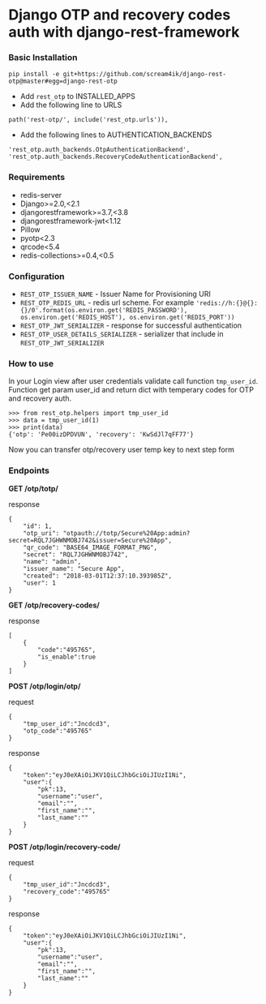 # Django OTP and recovery codes auth with django-rest-framework

### Basic Installation

```
pip install -e git+https://github.com/scream4ik/django-rest-otp@master#egg=django-rest-otp
```

- Add `rest_otp` to INSTALLED_APPS
- Add the following line to URLS
```
path('rest-otp/', include('rest_otp.urls')),
```
- Add the following lines to AUTHENTICATION_BACKENDS
```
'rest_otp.auth_backends.OtpAuthenticationBackend',
'rest_otp.auth_backends.RecoveryCodeAuthenticationBackend',
```

### Requirements
- redis-server
- Django>=2.0,<2.1
- djangorestframework>=3.7,<3.8
- djangorestframework-jwt<1.12
- Pillow
- pyotp<2.3
- qrcode<5.4
- redis-collections>=0.4,<0.5

### Configuration

- `REST_OTP_ISSUER_NAME` - Issuer Name for Provisioning URI
- `REST_OTP_REDIS_URL` - redis url scheme. For example `'redis://h:{}@{}:{}/0'.format(os.environ.get('REDIS_PASSWORD'), os.environ.get('REDIS_HOST'), os.environ.get('REDIS_PORT'))`
- `REST_OTP_JWT_SERIALIZER` - response for successful authentication
- `REST_OTP_USER_DETAILS_SERIALIZER` - serializer that include in `REST_OTP_JWT_SERIALIZER`

### How to use
In your Login view after user credentials validate call function `tmp_user_id`. Function get param user_id and return dict with temperary codes for OTP and recovery auth.
```
>>> from rest_otp.helpers import tmp_user_id
>>> data = tmp_user_id(1)
>>> print(data)
{'otp': 'Pe00izDPDVUN', 'recovery': 'KwSdJl7qFF77'}
```
Now you can transfer otp/recovery user temp key to next step form

### Endpoints

**GET /otp/totp/**

response
```
{
    "id": 1,
    "otp_uri": "otpauth://totp/Secure%20App:admin?secret=RQL7JGHWNMOBJ742&issuer=Secure%20App",
    "qr_code": "BASE64_IMAGE_FORMAT_PNG",
    "secret": "RQL7JGHWNMOBJ742",
    "name": "admin",
    "issuer_name": "Secure App",
    "created": "2018-03-01T12:37:10.393985Z",
    "user": 1
}
```

**GET /otp/recovery-codes/**

response
```
[
    {
        "code":"495765",
        "is_enable":true
    }
]
```

**POST /otp/login/otp/**

request
```
{
    "tmp_user_id":"Jncdcd3",
    "otp_code":"495765"
}
```

response
```
{
    "token":"eyJ0eXAiOiJKV1QiLCJhbGciOiJIUzI1Ni",
    "user":{
        "pk":13,
        "username":"user",
        "email":"",
        "first_name":"",
        "last_name":""
    }
}
```

**POST /otp/login/recovery-code/**

request
```
{
    "tmp_user_id":"Jncdcd3",
    "recovery_code":"495765"
}
```

response
```
{
    "token":"eyJ0eXAiOiJKV1QiLCJhbGciOiJIUzI1Ni",
    "user":{
        "pk":13,
        "username":"user",
        "email":"",
        "first_name":"",
        "last_name":""
    }
}
```
